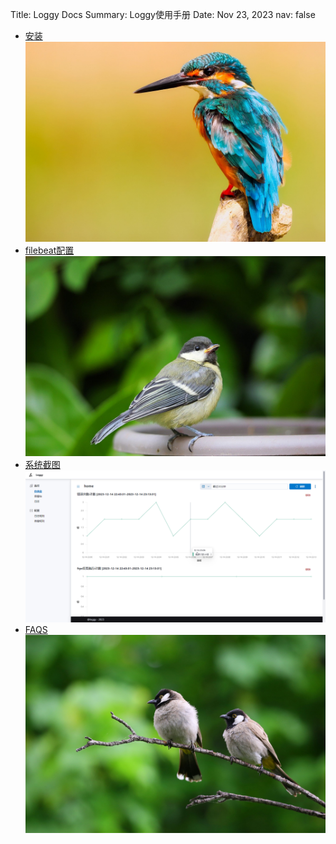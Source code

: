 Title:   Loggy Docs
Summary: Loggy使用手册
Date:    Nov 23, 2023
nav:  false

<div class="grid"></div>

* [安装](./install/install.md)    
![img](./install/kingfisher-2046453_1280.jpg)
* [filebeat配置](./filebeat/filebeat.md)    
![img](./filebeat/bird-8253245_1280.jpg)
* [系统截图](./screenshots/screenshots.md)    
![img](./screenshots/0b65d6c8e05a3adbd7c7524b8a4e6dd3.png)
* [FAQS](./faqs/FAQS.md)    
![img](./faqs/pexels-daniyal-ghanavati-110812.jpg)
